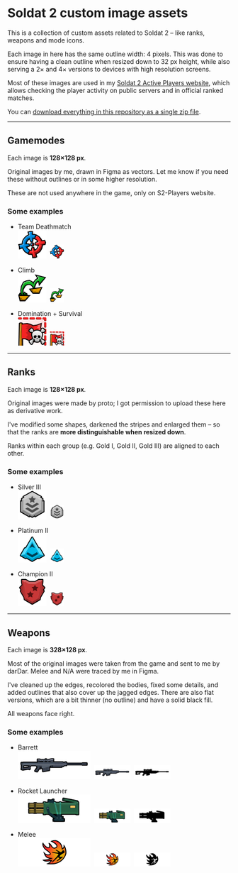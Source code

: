 # Soldat 2 custom image assets

This is a collection of custom assets related to Soldat 2 &ndash; like ranks, weapons and mode icons.

Each image in here has the same outline width: 4 pixels. This was done to ensure having a clean outline when resized down to 32 px height, while also serving a 2&times; and 4&times; versions to devices with high resolution screens.

Most of these images are used in my [Soldat 2 Active Players website](https://oczki.pl/s2-players), which allows checking the player activity on public servers and in official ranked matches.

You can [download everything in this repository as a single zip file](https://github.com/oczki/soldat2-assets/archive/refs/heads/main.zip).

---

## Gamemodes

Each image is **128&times;128 px**.

Original images by me, drawn in Figma as vectors. Let me know if you need these without outlines or in some higher resolution.

These are not used anywhere in the game, only on S2-Players website.

### Some examples

- Team Deathmatch  
  <img src="./Gamemodes/Team%20Deathmatch.png" style="height: 64px">&nbsp;
  <img src="./Gamemodes/Team%20Deathmatch.png" style="height: 32px">

- Climb  
  <img src="./Gamemodes/Climb.png" style="height: 64px">&nbsp;
  <img src="./Gamemodes/Climb.png" style="height: 32px">

- Domination + Survival  
  <img src="./Gamemodes/Modifiers%20applied/Domination%20Survival.png" style="height: 64px">&nbsp;
  <img src="./Gamemodes/Modifiers%20applied/Domination%20Survival.png" style="height: 32px">

---

## Ranks

Each image is **128&times;128 px**.

Original images were made by proto; I got permission to upload these here as derivative work.

I've modified some shapes, darkened the stripes and enlarged them &ndash; so that the ranks are **more distinguishable when resized down**.

Ranks within each group (e.g. Gold I, Gold II, Gold III) are aligned to each other.

### Some examples

- Silver III  
  <img src="./Ranks/Silver%203.png" style="height: 64px">&nbsp;
  <img src="./Ranks/Silver%203.png" style="height: 32px">

- Platinum II  
  <img src="./Ranks/Platinum%202.png" style="height: 64px">&nbsp;
  <img src="./Ranks/Platinum%202.png" style="height: 32px">

- Champion II  
  <img src="./Ranks/Champion%202.png" style="height: 64px">&nbsp;
  <img src="./Ranks/Champion%202.png" style="height: 32px">


---

## Weapons

Each image is **328&times;128 px**.

Most of the original images were taken from the game and sent to me by darDar. Melee and N/A were traced by me in Figma.

I've cleaned up the edges, recolored the bodies, fixed some details, and added outlines that also cover up the jagged edges. There are also flat versions, which are a bit thinner (no outline) and have a solid black fill.

All weapons face right.

### Some examples

- Barrett  
  <img src="./Weapons/Barrett.png" style="height: 64px">&nbsp;
  <img src="./Weapons/Barrett.png" style="height: 32px">&nbsp;
  <img src="./Weapons/Flat/Barrett.png" style="height: 32px">

- Rocket Launcher  
  <img src="./Weapons/Rocket%20Launcher.png" style="height: 64px">&nbsp;
  <img src="./Weapons/Rocket%20Launcher.png" style="height: 32px">&nbsp;
  <img src="./Weapons/Flat/Rocket%20Launcher.png" style="height: 32px">

- Melee  
  <img src="./Weapons/Melee.png" style="height: 64px">&nbsp;
  <img src="./Weapons/Melee.png" style="height: 32px">&nbsp;
  <img src="./Weapons/Flat/Melee.png" style="height: 32px">
